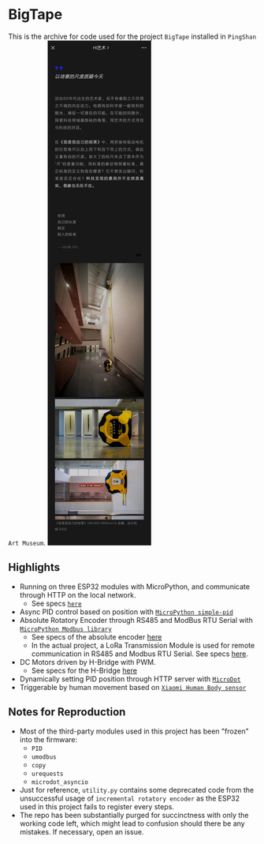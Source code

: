 # BigTape
This is the archive for code used for the project `BigTape` installed in `PingShan Art Museum`.
![](BigTape.jpg)

## Highlights
- Running on three ESP32 modules with MicroPython, and communicate through HTTP on the local network.
    - See specs [`here`](https://item.taobao.com/item.htm?spm=a1z09.2.0.0.23412e8dIjpdVC&id=544098298735&_u=h5oppnr8c07)
- Async PID control based on position with [`MicroPython simple-pid`](https://micropython-simple-pid.readthedocs.io/en/latest/#)
- Absolute Rotatory Encoder through RS485 and ModBus RTU Serial with [`MicroPython Modbus library`](https://github.com/brainelectronics/micropython-modbus)
    - See specs of the absolute encoder [here](http://www.buruiter.com/col.jsp?id=116)
    - In the actual project, a LoRa Transmission Module is used for remote communication in RS485 and Modbus RTU Serial. See specs [here](https://item.taobao.com/item.htm?spm=a1z09.2.0.0.44c72e8dhUzPyZ&id=626911956873&_u=h5oppnrb721).
- DC Motors driven by H-Bridge with PWM.
    - See specs for the H-Bridge [here](https://item.taobao.com/item.htm?spm=a1z09.2.0.0.23412e8dIjpdVC&id=541299572681&_u=h5oppnr0e11)
- Dynamically setting PID position through HTTP server with [`MicroDot`](https://github.com/miguelgrinberg/microdot)
- Triggerable by human movement based on [`Xiaomi Human Body sensor`](https://detail.tmall.com/item.htm?spm=a230r.1.14.29.26cad854OZ6heK&id=678617599483&ns=1&abbucket=4)


## Notes for Reproduction
- Most of the third-party modules used in this project has been "frozen" into the firmware:
    - `PID`
    - `umodbus`
    - `copy`
    - `urequests`
    - `microdot_asyncio`
- Just for reference, `utility.py` contains some deprecated code from the unsuccessful usage of `incremental rotatory encoder` as the ESP32 used in this project fails to register every steps.
- The repo has been substantially purged for succinctness with only the working code left, which might lead to confusion should there be any mistakes. If necessary, open an issue.
